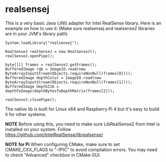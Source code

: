 # realsensej

This is a very basic Java (JNI) adapter for Intel RealSense library. Here is an example on how to use it:
(Make sure realsensej and realsense2 libraries are in your JVM's library path)

```
System.loadLibrary("realsensej");

RealSenseJ realSenseJ = new RealSenseJ();
realSenseJ.openPipe();
 
byte[][] frames = realSenseJ.getFrames();
BufferedImage rgb = ImageIO.read(new ByteArrayInputStream(Objects.requireNonNull(frames[0])));
BufferedImage depthColor = ImageIO.read(new ByteArrayInputStream(Objects.requireNonNull(frames[1])));
BufferedImage depthZ16 = depthToImage(depthBytesToDepthMatrix(frames[2]));

realSenseJ.closePipe();
```

The native lib is built for Linux x64 and Raspberry Pi 4 but it's easy to build it for other systems.

**NOTE** Before using this, you need to make sure LibRealSense2 from Intel is installed on your system.
Follow https://github.com/IntelRealSense/librealsense/

**NOTE for Pi** When configuring CMake, make sure to set CMAKE_CXX_FLAGS to "-fPIC" to avoid compilation errors. You may need to check "Advanced" checkbox in CMake GUI. 

